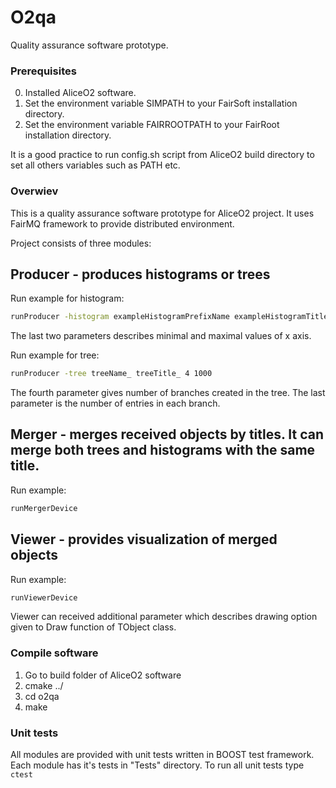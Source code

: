 O2qa
=======

Quality assurance software prototype.

### Prerequisites
0. Installed AliceO2 software.
1. Set the environment variable SIMPATH to your FairSoft installation directory.
2. Set the environment variable FAIRROOTPATH to your FairRoot installation directory.

It is a good practice to run config.sh script from AliceO2 build directory to set all others variables such as PATH etc.

### Overwiev
This is a quality assurance software prototype for AliceO2 project. It uses FairMQ framework to provide distributed environment.

Project consists of three modules:
## Producer - produces histograms or trees
Run example for histogram:
```bash
runProducer -histogram exampleHistogramPrefixName exampleHistogramTitle -10 10
```
The last two parameters describes minimal and maximal values of x axis.

Run example for tree:
```bash
runProducer -tree treeName_ treeTitle_ 4 1000
```
The fourth parameter gives number of branches created in the tree.
The last parameter is the number of entries in each branch. 

## Merger - merges received objects by titles. It can merge both trees and histograms with the same title.
Run example:
```bash
runMergerDevice
```
## Viewer - provides visualization of merged objects
Run example:
```bash
runViewerDevice
```
Viewer can received additional parameter which describes drawing option given to Draw function of TObject class.

### Compile software
1. Go to build folder of AliceO2 software
2. cmake ../
3. cd o2qa
4. make

### Unit tests
All modules are provided with unit tests written in BOOST test framework. Each module has it's tests in "Tests" directory.
To run all unit tests type ```ctest ```
